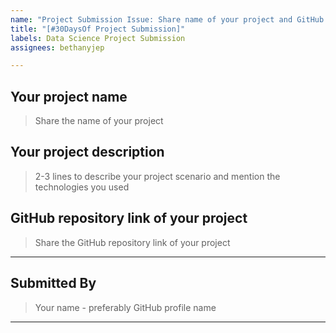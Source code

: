 ```yaml
---
name: "Project Submission Issue: Share name of your project and GitHub repository link"
title: "[#30DaysOf Project Submission]"
labels: Data Science Project Submission
assignees: bethanyjep

---
```


## Your project name
> Share the name of your project

## Your project description
> 2-3 lines to describe your project scenario and mention the technologies you used

## GitHub repository link of your project
> Share the GitHub repository link of your project


---
## Submitted By
> Your name - preferably GitHub profile name

---
